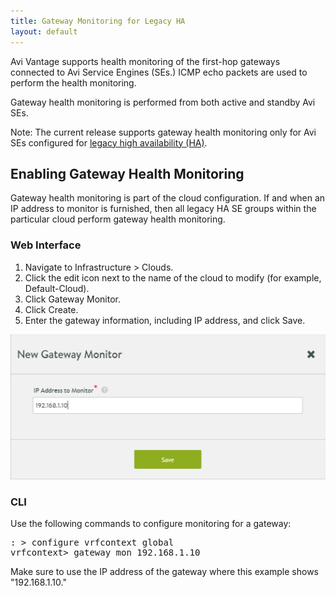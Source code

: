 ```yaml
---
title: Gateway Monitoring for Legacy HA
layout: default
---
```

Avi Vantage supports health monitoring of the first-hop gateways connected to Avi Service Engines (SEs.) ICMP echo packets are used to perform the health monitoring.

Gateway health monitoring is performed from both active and standby Avi SEs.

Note: The current release supports gateway health monitoring only for Avi SEs configured for <a href="legacy-ha-for-avi-service-engines/">legacy high availability (HA)</a>.

## Enabling Gateway Health Monitoring

Gateway health monitoring is part of the cloud configuration. If and when an IP address to monitor is furnished, then all legacy HA SE groups within the particular cloud perform gateway health monitoring.

### Web Interface

<ol> 
 <li>Navigate to Infrastructure &gt; Clouds.</li> 
 <li>Click the edit icon next to the name of the cloud to modify (for example, Default-Cloud).</li> 
 <li>Click Gateway Monitor.</li> 
 <li>Click Create.</li> 
 <li>Enter the gateway information, including IP address, and click Save.</li> 
</ol> 

<a href="img/gateway-monitor.png"><img class="alignnone size-full wp-image-9712" src="img/gateway-monitor.png" alt="gateway-monitor" width="525" height="232"></a>

### CLI

Use the following commands to configure monitoring for a gateway:

<pre>: &gt; configure vrfcontext global
vrfcontext&gt; gateway_mon 192.168.1.10
</pre> 

Make sure to use the IP address of the gateway where this example shows "192.168.1.10."

